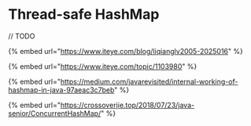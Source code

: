 # Thread-safe HashMap

// TODO

{% embed url="https://www.iteye.com/blog/liqianglv2005-2025016" %}

{% embed url="https://www.iteye.com/topic/1103980" %}

{% embed url="https://medium.com/javarevisited/internal-working-of-hashmap-in-java-97aeac3c7beb" %}

{% embed url="https://crossoverjie.top/2018/07/23/java-senior/ConcurrentHashMap/" %}
